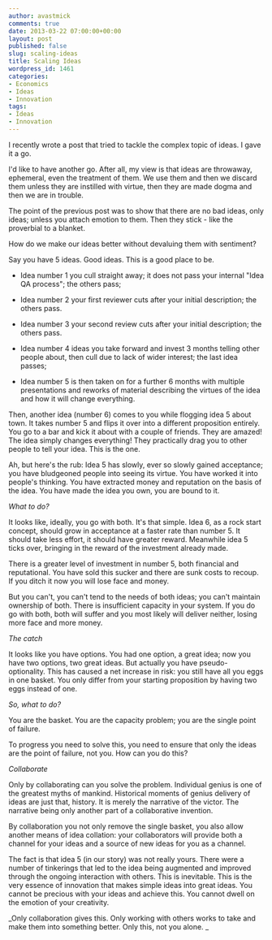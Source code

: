 ```yaml
---
author: avastmick
comments: true
date: 2013-03-22 07:00:00+00:00
layout: post
published: false
slug: scaling-ideas
title: Scaling Ideas
wordpress_id: 1461
categories:
- Economics
- Ideas
- Innovation
tags:
- Ideas
- Innovation
---
```


I recently wrote a post that tried to tackle the complex topic of ideas. I gave it a go.

I'd like to have another go. After all, my view is that ideas are throwaway, ephemeral, even the treatment of them. We use them and then we discard them unless they are instilled with virtue, then they are made dogma and then we are in trouble.

The point of the previous post was to show that there are no bad ideas, only ideas; unless you attach emotion to them. Then they stick - like the proverbial to a blanket.

How do we make our ideas better without devaluing them with sentiment?

Say you have 5 ideas. Good ideas. This is a good place to be.



	
  * Idea number 1 you cull straight away; it does not pass your internal "Idea QA process"; the others pass;

	
  * Idea number 2 your first reviewer cuts after your initial description; the others pass.

	
  * Idea number 3 your second review cuts after your initial description; the others pass.

	
  * Idea number 4 ideas you take forward and invest 3 months telling other people about, then cull due to lack of wider interest; the last idea passes;

	
  * Idea number 5 is then taken on for a further 6 months with multiple presentations and reworks of material describing the virtues of the idea and how it will change everything.


Then, another idea (number 6) comes to you while flogging idea 5 about town. It takes number 5 and flips it over into a different proposition entirely. You go to a bar and kick it about with a couple of friends. They are amazed! The idea simply changes everything! They practically drag you to other people to tell your idea. This is the one.

Ah, but here's the rub: Idea 5 has slowly, ever so slowly gained acceptance; you have bludgeoned people into seeing its virtue. You have worked it into people's thinking. You have extracted money and reputation on the basis of the idea. You have made the idea you own, you are bound to it.

_What to do?_

It looks like, ideally, you go with both. It's that simple. Idea 6, as a rock start concept, should grow in acceptance at a faster rate than number 5. It should take less effort, it should have greater reward. Meanwhile idea 5 ticks over, bringing in the reward of the investment already made.

There is a greater level of investment in number 5, both financial and reputational. You have sold this sucker and there are sunk costs to recoup. If you ditch it now you will lose face and money.

But you can't, you can't tend to the needs of both ideas; you can't maintain ownership of both. There is insufficient capacity in your system. If you do go with both, both will suffer and you most likely will deliver neither, losing more face and more money.

_The catch_

It looks like you have options. You had one option, a great idea; now you have two options, two great ideas. But actually you have pseudo-optionality. This has caused a net increase in risk: you still have all you eggs in one basket. You only differ from your starting proposition by having two eggs instead of one.

_So, what to do?_

You are the basket. You are the capacity problem; you are the single point of failure.

To progress you need to solve this, you need to ensure that only the ideas are the point of failure, not you. How can you do this?

_Collaborate_

Only by collaborating can you solve the problem. Individual genius is one of the greatest myths of mankind. Historical moments of genius delivery of ideas are just that, history. It is merely the narrative of the victor. The narrative being only another part of a collaborative invention.

By collaboration you not only remove the single basket, you also allow another means of idea collation: your collaborators will provide both a channel for your ideas and a source of new ideas for you as a channel.

The fact is that idea 5 (in our story) was not really yours. There were a number of tinkerings that led to the idea being augmented and improved through the ongoing interaction with others. This is inevitable. This is the very essence of innovation that makes simple ideas into great ideas. You cannot be precious with your ideas and achieve this. You cannot dwell on the emotion of your creativity.

_Only collaboration gives this. Only working with others works to take and make them into something better. Only this, not you alone.
_
